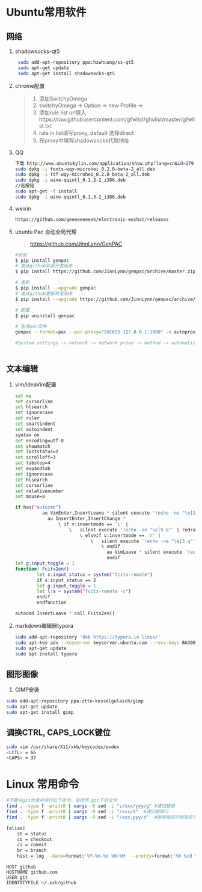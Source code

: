 # Ubuntu常用软件

## 网络

1. shadowsocks-qt5

   ```bash
    sudo add-apt-repository ppa:hzwhuang/ss-qt5
    sudo apt-get update
    sudo apt-get install shadowsocks-qt5
   ```

2. chrome配置

   > 1. 添加SwitchyOmega
   > 2. switchyOmega -> Option -> new Profile -> 
   > 3. 添加rule list url填入https://raw.githubusercontent.com/gfwlist/gfwlist/master/gfwlist.txt
   > 4. rule in list填写proxy, default 选择direct
   > 5. 在proxy中填写shadowsocks代理地址

3. QQ

   ```bash
   下载 http://www.ubuntukylin.com/application/show.php?lang=cn&id=279
   sudo dpkg -i fonts-wqy-microhei_0.2.0-beta-2_all.deb  
   sudo dpkg -i ttf-wqy-microhei_0.2.0-beta-2_all.deb  
   sudo dpkg -i wine-qqintl_0.1.3-2_i386.deb  
   //若报错
   sudo apt-get -f install
   sudo dpkg -i wine-qqintl_0.1.3-2_i386.deb 
   ```

   

4. weixin

   ```bash
   https://github.com/geeeeeeeeek/electronic-wechat/releases
   ```

5. ubuntu Pac  自动全局代理

   > https://github.com/JinnLynn/GenPAC

   ```bash
   #安装
   $ pip install genpac
   # 或从github安装开发版本
   $ pip install https://github.com/JinnLynn/genpac/archive/master.zip
   
   # 更新
   $ pip install --upgrade genpac
   # 或从github更新开发版本
   $ pip install --upgrade https://github.com/JinnLynn/genpac/archive/master.zip
   
   # 卸载
   $ pip uninstall genpac
   
   # 生成pac文件
   genpac --format=pac --pac-proxy="SOCKS5 127.0.0.1:1080" -o autoproxy.pac
   
   #System settings -> network -> network proxy -> method -> automatic -> input pac path
   ​​
   ```


## 文本编辑

1. vim/ideaVim配置

   ``` bash
   set nu
   set cursorline
   set hlsearch
   set ignorecase
   set ruler
   set smartindent
   set autoindent
   syntax on
   set encoding=utf-8
   set showmatch
   set laststatus=2
   set scrolloff=3
   set tabstop=4
   set expandtab
   set ignorecase
   set hlsearch
   set cursorline
   set relativenumber
   set mouse=a
   
   if has("autocmd")
             au VimEnter,InsertLeave * silent execute '!echo -ne "\e[1 q"' | redraw!
               au InsertEnter,InsertChange *
                   \ if v:insertmode == 'i' |
                       \   silent execute '!echo -ne "\e[5 q"' | redraw! |
                           \ elseif v:insertmode == 'r' |
                               \   silent execute '!echo -ne "\e[3 q"' | redraw! |
                                   \ endif
                                     au VimLeave * silent execute '!echo -ne "\e[ q"' | redraw!
                                     endif
   let g:input_toggle = 1
   function! Fcitx2en()
           let s:input_status = system("fcitx-remote")
           if s:input_status == 2
           let g:input_toggle = 1
           let l:a = system("fcitx-remote -c")
           endif
           endfunction
   
   autocmd InsertLeave * call Fcitx2en()
   ```

2. markdown编辑器typora

   ```bash
   sudo add-apt-repository 'deb https://typora.io linux/'
   sudo apt-key adv --keyserver keyserver.ubuntu.com --recv-keys BA300B7755AFCFAE 
   sudo apt-get update
   sudo apt install typora
   ```

## 图形图像

1. GIMP安装

```bash
sudo add-apt-repository ppa:otto-kesselgulasch/gimp
sudo apt-get update
sudo apt-get install gimp
```

## 调换CTRL, CAPS_LOCK键位

```bash
sudo vim /usr/share/X11/xkb/keycodes/evdev
<LCTL> = 66
<CAPS> = 37
```



# Linux 常用命令

```bash
#不要在git仓库中运行以下命令，会损坏.git下的文件
find . -type f -print0 | xargs -0 sed -i "s/xxx/yyy/g" #递归替换
find . -type f -print0 | xargs -0 sed -i "/xxx/d"  #递归删除行
find . -type f -print0 | xargs -0 sed -i "/xxx,yyy/d"  #删除指定行到指定行
```



```bash
[alias]
	st = status
	co = checkout
	ci = commit
	br = branch
	hist = log --date=format:'%Y-%m-%d %H:%M' --pretty=format:'%h %cd %an  %d %s' --abbrev-commit	
```



```
HOST github
HOSTNAME github.com
USER git
IDENTITYFILE ~/.ssh/github
```

